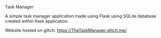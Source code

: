 Task Manager

A simple task manager application made using Flask using SQLite database created within flask application.

Website hosted on glitch: https://TheTaskManager.glitch.me/
